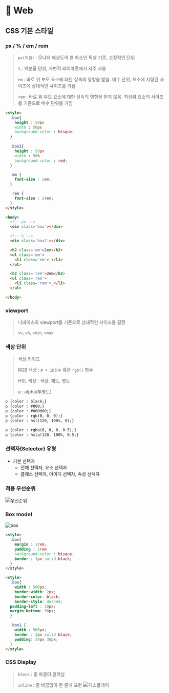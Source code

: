 # 📱 Web

## CSS 기본 스타일

### px / % / em / rem
> `px(픽셀)` : 모니터 해상도의 한 화소인 픽셀 기준, 고정적인 단위
>
> `%` : 백분율 단위, 가변적 레이아웃에서 자주 사용
>
> `em` : 바로 위 부모 요소에 대한 상속의 영향을 받음. 
> 배수 단위, 요소에 지정된 사이즈에 상대적인 사이즈를 가짐
>
> `rem` : 바로 위 부모 요소에 대한 상속의 영향을 받지 않음. 
> 최상위 요소의 사이즈를 기준으로 배수 단위를 가짐

```html
<style>
  .box{
    height : 50px
    width : 50px
    background-color : bisque;
  }
  
  .box2{
    height : 50px
    width : 50%
    background-color : red;
  }

  .em {
    font-size : 2em;
  }

  .rem {
    font-size : 2rem;
  }
</style>
```
```html
<body>
  <!-- px -->
  <div class='box'></div>

  <!-- % -->
  <div class='box2'></div>

  <h2 class='em'>2em</h2>
  <ul class='em'>
    <li class='em'>_</li>
  </ul>

  <h2 class='rem'>2em</h2>
  <ul class='rem'>
    <li class='rem'>_</li>
  </ul>

</body>
```

### viewport
> 디바이스의 viewport를 기준으로 상대적인 사이즈를 결정
>
> `vv`, `vh`, `vmin`, `vmax`
>

### 색상 단위
> 색상 키워드
>
> RGB 색상 : `# + 16진수` 혹은 `rgb()` 함수
>
> HSL 색상 : 색상, 채도, 명도
>
> a : alpha(투명도)
>
```html
p {color : black;}
p {color : #000;}
p {color : #000000;}
p {color : rgb(0, 0, 0);}
p {color : hsl(120, 100%, 0);}

p {color : rgba(0, 0, 0, 0.5);}
p {color : hsla(120, 100%, 0.5;}
```

### 선택자(Selector) 유형
- 기본 선택자
  - 전체 선택자, 요소 선택자
  - 클래스 선택자, 아이디 선택자, 속성 선택자

### 적용 우선순위
![우선순위](https://velog.velcdn.com/cloudflare/mooongs/e1359c7f-46ed-4494-a640-c1c538977d74/specificityimg.png)

### Box model
![box](https://s3.amazonaws.com/viking_education/web_development/web_app_eng/css_box_model_chrome.png)

```html
<style>
  .box{
    margin : 1rem;
    padding : 1rem
    background-color : bisque;
    border : 1px solid black;
  }
</style>
```

```html
<style>
  .box{
    width : 500px;
    border-width: 2px;
    border-color: black;
    border-style: dashed;
  padding-left : 50px;
  margin-bottom: 30px;
  }

  .box1 {
    width : 500px;
    border : 2px solid black;
    padding: 20px 30px;
  }
</style>
```

### CSS Display
> `block` : 줄 바꿈이 일어남
>
> `inline` : 줄 바꿈없이 한 줄에 표현
![디스플레이](https://velog.velcdn.com/images%2Feye3570%2Fpost%2F30c81418-fa58-48ce-b215-a7ffaabee86a%2Fimage.png)